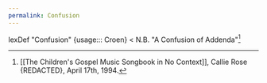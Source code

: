 ```yaml
---
permalink: Confusion
---
```

lexDef "Confusion" {usage::: Croen} < N.B. "A Confusion of Addenda"[^ConfusionCroen]

[^ConfusionCroen]: [[The Children's Gospel Music Songbook in No Context]], Callie Rose {REDACTED}, April 17th, 1994.
